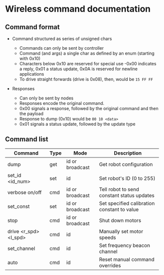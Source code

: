 # Wireless command documentation

## Command format
- Command structured as series of unsigned chars
  - Commands can only be sent by controller
  - Command (and args) a single char as defined by an enum (starting with 0x10)
  - Characters below 0x10 are reserved for special use
    -0x00 indicates a reply, 0x01 a status update, 0x0A is reserved for newline applications
  - To drive straight forwards (drive is 0x08), then, would be `15 FF FF`

- Responses
  - Can only be sent by nodes
  - Responses encode the original command.
  - 0x00 signals a response, followed by the original command and then the payload
  - Response to dump (0x10) would be `00 10 <data>`
  - 0x01 signals a status update, followed by the update type

## Command list
| Command                 | Type | Mode            | Description                                 |
|-------------------------|------|-----------------|---------------------------------------------|
| dump                    | get  | id or broadcast | Get robot configuration                     |
| set_id <id_num>         | set  | id              | Set robot's ID (0 to 255)                   |
| verbose on/off          | cmd  | id or broadcast | Tell robot to send constant status updates  |
| set_const <const> <val> | set  | id or broadcast | Set specified calibration constant to value |
| stop                    | cmd  | id or broadcast | Shut down motors                            |
| drive <r_spd> <l_spd>   | cmd  | id              | Manually set motor speeds                   |
| set_channel <channel>   | cmd  | id              | Set frequency beacon channel                |
| auto                    | cmd  | id              | Reset manual command overrides              |
